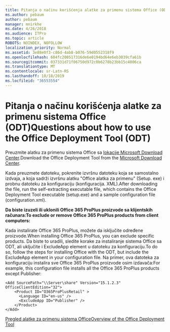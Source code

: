 ```yaml
---
title: Pitanja o načinu korišćenja alatke za primenu sistema Office (ODT)
ms.author: pebaum
author: pebaum
manager: mnirkhe
ms.date: 4/26/2018
ms.audience: ITPro
ms.topic: article
ROBOTS: NOINDEX, NOFOLLOW
localization_priority: Normal
ms.assetid: 3e88e0f3-c86d-4ab8-b076-59d0552318f9
ms.openlocfilehash: 604fc200517316de6e0194bd64e6eb3039cfa61b
ms.sourcegitcommit: 037331d71f06750d972c0b6278b23bb15c4806ca
ms.translationtype: MT
ms.contentlocale: sr-Latn-RS
ms.lasthandoff: 10/18/2019
ms.locfileid: "36553554"
---
```

# <a name="questions-about-how-to-use-the-office-deployment-tool-odt"></a><span data-ttu-id="2c05e-102">Pitanja o načinu korišćenja alatke za primenu sistema Office (ODT)</span><span class="sxs-lookup"><span data-stu-id="2c05e-102">Questions about how to use the Office Deployment Tool (ODT)</span></span>

<span data-ttu-id="2c05e-103">Preuzmite alatku za primenu sistema Office sa [lokacije Microsoft Download Center](http://go.microsoft.com/fwlink/p/?LinkID=626065).</span><span class="sxs-lookup"><span data-stu-id="2c05e-103">Download the Office Deployment Tool from the [Microsoft Download Center](http://go.microsoft.com/fwlink/p/?LinkID=626065).</span></span>
  
<span data-ttu-id="2c05e-104">Kada preuzmete datoteku, pokrenite izvršnu datoteku koja se samostalno izdvaja, a koja sadrži izvršnu alatku "Office alatka za primenu" (Setup. exe) i probnu datoteku za konfiguraciju (konfiguracija. XML).</span><span class="sxs-lookup"><span data-stu-id="2c05e-104">After downloading the file, run the self-extracting executable file, which contains the Office Deployment Tool executable (setup.exe) and a sample configuration file (configuration.xml).</span></span>
  
 <span data-ttu-id="2c05e-105">**Da biste izuzeli ili uklonili Office 365 ProPlus proizvode sa klijentskih računara:**</span><span class="sxs-lookup"><span data-stu-id="2c05e-105">**To exclude or remove Office 365 ProPlus products from client computers:**</span></span>
  
<span data-ttu-id="2c05e-106">Kada instalirate Office 365 ProPlus, možete da isključite određene proizvode.</span><span class="sxs-lookup"><span data-stu-id="2c05e-106">When installing Office 365 ProPlus, you can exclude specific products.</span></span> <span data-ttu-id="2c05e-107">Da biste to uradili, sledite korake za instaliranje sistema Office sa ODT, ali uključite i ExcludeApp element u datoteku za konfiguraciju.</span><span class="sxs-lookup"><span data-stu-id="2c05e-107">To do so, follow the steps for installing Office with the ODT, but include the ExcludeApp element in your configuration file.</span></span> <span data-ttu-id="2c05e-108">Na primer, ova datoteka za konfiguraciju instalira sve Office 365 ProPlus proizvode osim izdavača:</span><span class="sxs-lookup"><span data-stu-id="2c05e-108">For example, this configuration file installs all the Office 365 ProPlus products except Publisher:</span></span>
  
```
<Add SourcePath="\\Server\share" Version="15.1.2.3" OfficeClientEdition="32">
    <Product ID="O365ProPlusRetail" >
      <Language ID="en-us" />
      <ExcludeApp ID="Publisher" />
    </Product>
</Add>
```

[<span data-ttu-id="2c05e-109">Pregled alatke za primenu sistema Office</span><span class="sxs-lookup"><span data-stu-id="2c05e-109">Overview of the Office Deployment Tool</span></span>](https://docs.microsoft.com/deployoffice/overview-of-the-office-2016-deployment-tool)
  


